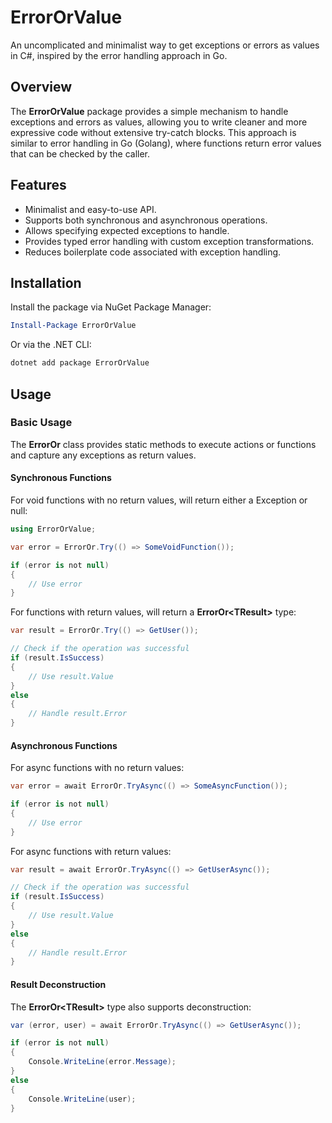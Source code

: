 # ErrorOrValue
An uncomplicated and minimalist way to get exceptions or errors as values in C#, inspired by the error handling approach in Go.

## Overview
The **ErrorOrValue** package provides a simple mechanism to handle exceptions and errors as values, allowing you to write cleaner and more expressive code without extensive try-catch blocks. This approach is similar to error handling in Go (Golang), where functions return error values that can be checked by the caller.

## Features
- Minimalist and easy-to-use API.
- Supports both synchronous and asynchronous operations.
- Allows specifying expected exceptions to handle.
- Provides typed error handling with custom exception transformations.
- Reduces boilerplate code associated with exception handling.

## Installation
Install the package via NuGet Package Manager:

```powershell
Install-Package ErrorOrValue
```

Or via the .NET CLI:
```bash
dotnet add package ErrorOrValue
```

## Usage
### Basic Usage
The **ErrorOr** class provides static methods to execute actions or functions and capture any exceptions as return values.

#### Synchronous Functions

For void functions with no return values, will return either a Exception or null:
```csharp
using ErrorOrValue;

var error = ErrorOr.Try(() => SomeVoidFunction());

if (error is not null)
{
    // Use error
}
```

For functions with return values, will return a **ErrorOr\<TResult\>** type:
```csharp
var result = ErrorOr.Try(() => GetUser());

// Check if the operation was successful
if (result.IsSuccess)
{
    // Use result.Value
}
else
{
    // Handle result.Error
}
```

#### Asynchronous Functions

For async functions with no return values:

```csharp
var error = await ErrorOr.TryAsync(() => SomeAsyncFunction());

if (error is not null)
{
    // Use error
}
```

For async functions with return values:
```csharp
var result = await ErrorOr.TryAsync(() => GetUserAsync());

// Check if the operation was successful
if (result.IsSuccess)
{
    // Use result.Value
}
else
{
    // Handle result.Error
}
```

#### Result Deconstruction

The **ErrorOr\<TResult\>** type also supports deconstruction:

```csharp
var (error, user) = await ErrorOr.TryAsync(() => GetUserAsync());

if (error is not null)
{
    Console.WriteLine(error.Message);
}
else
{
    Console.WriteLine(user);
}
```